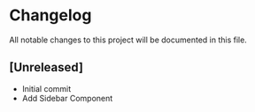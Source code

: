 # Changelog

All notable changes to this project will be documented in this file.

## [Unreleased]
- Initial commit
- Add Sidebar Component
